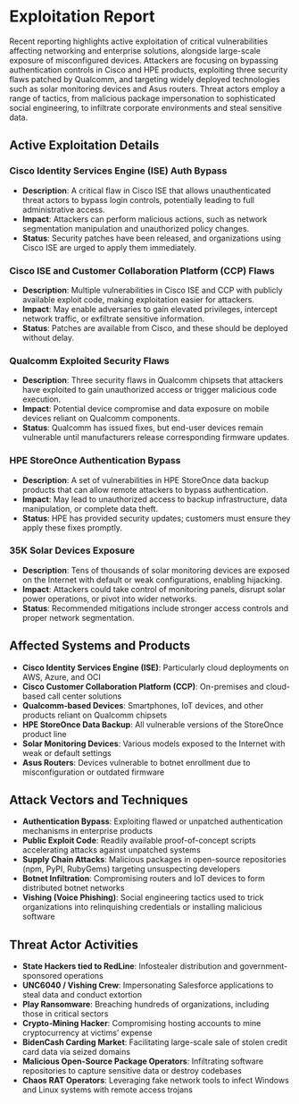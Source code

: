 # Exploitation Report

Recent reporting highlights active exploitation of critical vulnerabilities affecting networking and enterprise solutions, alongside large-scale exposure of misconfigured devices. Attackers are focusing on bypassing authentication controls in Cisco and HPE products, exploiting three security flaws patched by Qualcomm, and targeting widely deployed technologies such as solar monitoring devices and Asus routers. Threat actors employ a range of tactics, from malicious package impersonation to sophisticated social engineering, to infiltrate corporate environments and steal sensitive data.

## Active Exploitation Details

### Cisco Identity Services Engine (ISE) Auth Bypass
- **Description**: A critical flaw in Cisco ISE that allows unauthenticated threat actors to bypass login controls, potentially leading to full administrative access.
- **Impact**: Attackers can perform malicious actions, such as network segmentation manipulation and unauthorized policy changes.
- **Status**: Security patches have been released, and organizations using Cisco ISE are urged to apply them immediately.

### Cisco ISE and Customer Collaboration Platform (CCP) Flaws
- **Description**: Multiple vulnerabilities in Cisco ISE and CCP with publicly available exploit code, making exploitation easier for attackers.
- **Impact**: May enable adversaries to gain elevated privileges, intercept network traffic, or exfiltrate sensitive information.
- **Status**: Patches are available from Cisco, and these should be deployed without delay.

### Qualcomm Exploited Security Flaws
- **Description**: Three security flaws in Qualcomm chipsets that attackers have exploited to gain unauthorized access or trigger malicious code execution.
- **Impact**: Potential device compromise and data exposure on mobile devices reliant on Qualcomm components.
- **Status**: Qualcomm has issued fixes, but end-user devices remain vulnerable until manufacturers release corresponding firmware updates.

### HPE StoreOnce Authentication Bypass
- **Description**: A set of vulnerabilities in HPE StoreOnce data backup products that can allow remote attackers to bypass authentication.
- **Impact**: May lead to unauthorized access to backup infrastructure, data manipulation, or complete data theft.
- **Status**: HPE has provided security updates; customers must ensure they apply these fixes promptly.

### 35K Solar Devices Exposure
- **Description**: Tens of thousands of solar monitoring devices are exposed on the Internet with default or weak configurations, enabling hijacking.
- **Impact**: Attackers could take control of monitoring panels, disrupt solar power operations, or pivot into wider networks.
- **Status**: Recommended mitigations include stronger access controls and proper network segmentation.

## Affected Systems and Products

- **Cisco Identity Services Engine (ISE)**: Particularly cloud deployments on AWS, Azure, and OCI  
- **Cisco Customer Collaboration Platform (CCP)**: On-premises and cloud-based call center solutions  
- **Qualcomm-based Devices**: Smartphones, IoT devices, and other products reliant on Qualcomm chipsets  
- **HPE StoreOnce Data Backup**: All vulnerable versions of the StoreOnce product line  
- **Solar Monitoring Devices**: Various models exposed to the Internet with weak or default settings  
- **Asus Routers**: Devices vulnerable to botnet enrollment due to misconfiguration or outdated firmware  

## Attack Vectors and Techniques

- **Authentication Bypass**: Exploiting flawed or unpatched authentication mechanisms in enterprise products  
- **Public Exploit Code**: Readily available proof-of-concept scripts accelerating attacks against unpatched systems  
- **Supply Chain Attacks**: Malicious packages in open-source repositories (npm, PyPI, RubyGems) targeting unsuspecting developers  
- **Botnet Infiltration**: Compromising routers and IoT devices to form distributed botnet networks  
- **Vishing (Voice Phishing)**: Social engineering tactics used to trick organizations into relinquishing credentials or installing malicious software  

## Threat Actor Activities

- **State Hackers tied to RedLine**: Infostealer distribution and government-sponsored operations  
- **UNC6040 / Vishing Crew**: Impersonating Salesforce applications to steal data and conduct extortion  
- **Play Ransomware**: Breaching hundreds of organizations, including those in critical sectors  
- **Crypto-Mining Hacker**: Compromising hosting accounts to mine cryptocurrency at victims’ expense  
- **BidenCash Carding Market**: Facilitating large-scale sale of stolen credit card data via seized domains  
- **Malicious Open-Source Package Operators**: Infiltrating software repositories to capture sensitive data or destroy codebases  
- **Chaos RAT Operators**: Leveraging fake network tools to infect Windows and Linux systems with remote access trojans